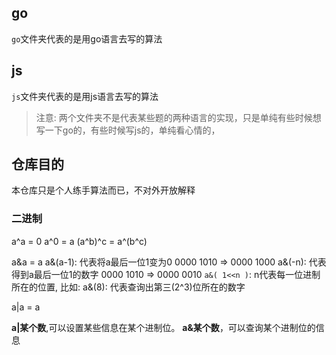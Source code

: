 ## go
`go`文件夹代表的是用go语言去写的算法
## js
`js`文件夹代表的是用js语言去写的算法
> 注意: 两个文件夹不是代表某些题的两种语言的实现，只是单纯有些时候想写一下go的，有些时候写js的，单纯看心情的，
## 仓库目的
本仓库只是个人练手算法而已，不对外开放解释


### 二进制
a^a = 0
a^0 = a
(a^b)^c = a^(b^c)

a&a = a
a&(a-1): 代表将a最后一位1变为0  0000 1010 => 0000 1000
a&(-n): 代表得到a最后一位1的数字 0000 1010 => 0000 0010
`a&( 1<<n )`: n代表每一位进制所在的位置, 比如: a&(8): 代表查询出第三(2^3)位所在的数字

a|a = a

**a|某个数**,可以设置某些信息在某个进制位。
**a&某个数**，可以查询某个进制位的信息
